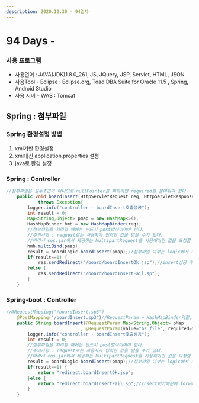 ```yaml
---
description: 2020.12.30 - 94일차
---
```


# 94 Days -

### 사용 프로그램

* 사용언어 : JAVA\(JDK\)1.8.0\_261, JS, JQuery, JSP, Servlet, HTML, JSON
* 사용Tool  - Eclipse : Eclipse.org, Toad DBA Suite for Oracle 11.5 , Spring, Android Studio
* 사용 서버 - WAS : Tomcat

## Spring : 첨부파일

### Spring 환경설정 방법

1. xml기반 환경설정
2. xml대신 application.properties 설정
3. java로 환경 설정

### Spring : Controller

```java
//첨부파일은 필수조건이 아니므로 nullPointer를 피하려면 required를 붙여줘야 한다.
	public void boardInsert(HttpServletRequest req, HttpServletResponse res)
			throws Exception{
		logger.info("controller - boardInsert호출성공");
		int result = 0;
		Map<String,Object> pmap = new HashMap<>();
		HashMapBinder hmb = new HashMapBinder(req);
		//첨부파일을 처리할 때에는 반드시 post방식이여야 한다.
		//주의사항 : request로는 사용자가 입력한 값을 받을 수가 없다.
		//따라서 cos.jar에서 제공하는 MultipartRequest를 사용해야만 값을 요청할 수 있다.
		hmb.multiBind(pmap);
		result = boardLogic.boardInsert(pmap);//첨부파일 여부는 logic에서 처리한다.
		if(result==1) {
			res.sendRedirect("/board/boardInsertOk.jsp");//insert성공 후 목록 갱신, 보여주기
		}else {
			res.sendRedirect("/board/boardInsertFail.sp");
		}
	}
```

### Spring-boot : Controller

```java
//@RequestMapping("/boardInsert.sp3")
	@PostMapping("/boardInsert.sp3")//RequestParam = HashMapBinder역할, 첨부파일은 어떻게 받지?? RequestParam을 하나 더 설정한다. 어노테이션뒤에 ( )안에 속성을 설정할 수 있다.
	public String boardInsert(@RequestParam Map<String,Object> pMap
							, @RequestParam(value="bs_file", required=false) MultipartFile bs_file) {//required=false, 첨부파일은 없을 수 있다.
		logger.info("controller - boardInsert호출성공");
		int result = 0;
		//첨부파일을 처리할 때에는 반드시 post방식이여야 한다.
		//주의사항 : request로는 사용자가 입력한 값을 받을 수가 없다.
		//따라서 cos.jar에서 제공하는 MultipartRequest를 사용해야만 값을 요청할 수 있다.
		result = boardLogic.boardInsert(pmap);//첨부파일 여부는 logic에서 처리한다.
		if(result==1) {
			return "redirect:boardInsertOk.jsp";
		}else {
			return "redirect:boardInsertFail.sp";//Insert이기때문에 forward일 필요 없다.
		}
	}
```


